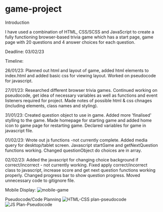 # game-project

Introduction

I have used a combination of HTML, CSS/SCSS and JavaScript to create a fully functioning browser-based trivia game which has a start page, game page with 20 questions and 4 answer choices for each question. 


Deadline: 03/02/23

Timeline:

26/01/23: Planned out html and layout of game, added html elements to index.html and added basic css for viewing layout. Worked on pseudocode for javascript.

27/01/23: Researched different browser trivia games. Continued working on pseudocode, get idea of necessary variables as well as functions and event listeners required for project. Made notes of possible html & css chnages (including elements, class names and styling). 

31/01/23: Created question object to use in game. Added more 'finalised' stylling to the game. Made homepage for starting game and added home icon to game page for restarting game. Declared variables for game in javascript file.

01/02/23: Wrote out js functions -not currently complete. Added media query for desktop/tablet screen. Javascript startGame and getNextQuestion functions working. Changed questionObject do choices are in array.

02/02/23: Added the javascript for changing choice background if correct/incorrect - not currently working. Fixed apply correct/incorrect class to javascript, increase score and get next question functions working properly. Changed progress bar to show question progress. Moved unnecessary code to gitignore file.



Mobile Display: ![mobile-game](https://user-images.githubusercontent.com/81630548/216384905-b9232c82-e63d-4a64-9783-c861d2d557b7.PNG)


Pseudocode/Code Planning
![HTML-CSS plan-pseudocode](https://user-images.githubusercontent.com/81630548/214893048-81f0c464-e514-4086-9bb2-fab6ce5fcbf2.jpg)
![JS Plan-Pseudocode](https://user-images.githubusercontent.com/81630548/215122718-557e532f-db28-4940-a4a4-273fb5259f68.jpg)

